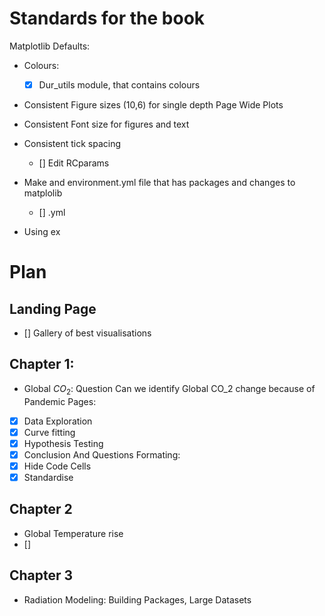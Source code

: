 # Standards for the book 
Matplotlib Defaults:
- Colours:
    - [x] Dur_utils module, that contains colours
    
- Consistent Figure sizes (10,6) for single depth Page Wide Plots
- Consistent Font size for figures and text 
- Consistent tick spacing 
    - [] Edit RCparams

- Make and environment.yml file that has packages and changes to matplolib 
    - [] .yml

- Using ex

# Plan 
## Landing Page
- [] Gallery of best visualisations
## Chapter 1:
-  Global $CO_2$: Question Can we identify Global CO_2 change because of Pandemic 
Pages:
- [x] Data Exploration
- [x] Curve fitting
- [x] Hypothesis Testing 
- [x] Conclusion And Questions
Formating:
- [x] Hide Code Cells
- [x] Standardise 
## Chapter 2
- Global Temperature rise
- []
## Chapter 3
- Radiation Modeling: Building Packages, Large Datasets  